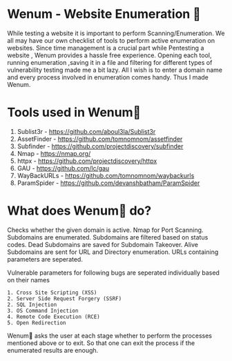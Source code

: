 # Wenum - Website Enumeration 🌌

While testing a website it is important to perform Scanning/Enumeration. We all may have our own checklist of tools to perform active enumeration on websites. Since time management is a crucial part while Pentesting a website , Wenum provides a hassle free experience. Opening each tool, running enumeration ,saving it in a file and filtering for different types of vulnerability testing made me a bit lazy. All I wish is to enter a domain name and every process involved in enumeration comes handy. Thus I made Wenum.

# Tools used in Wenum🌌

1. Sublist3r - https://github.com/aboul3la/Sublist3r
3. AssetFinder - https://github.com/tomnomnom/assetfinder
4. Subfinder - https://github.com/projectdiscovery/subfinder
5. Nmap - https://nmap.org/
6. httpx - https://github.com/projectdiscovery/httpx
7. GAU - https://github.com/lc/gau
8. WayBackURLs - https://github.com/tomnomnom/waybackurls
9. ParamSpider - https://github.com/devanshbatham/ParamSpider

# What does Wenum🌌 do?

Checks whether the given domain is active.
Nmap for Port Scanning.
Subdomains are enumerated.
Subdomains are filtered based on status codes.
Dead Subdomains are saved for Subdomain Takeover.
Alive Subdomains are sent for URL and Directory enumeration.
URLs containing parameters are seperated.


Vulnerable parameters for following bugs are seperated individually based on their names

    1. Cross Site Scripting (XSS)
    2. Server Side Request Forgery (SSRF)
    2. SQL Injection 
    3. OS Command Injection
    4. Remote Code Execution (RCE)
    5. Open Redirection
    

Wenum🌌 asks the user at each stage whether to perform the processes mentioned above or to exit.
So that one can exit the process if the enumerated results are enough.


